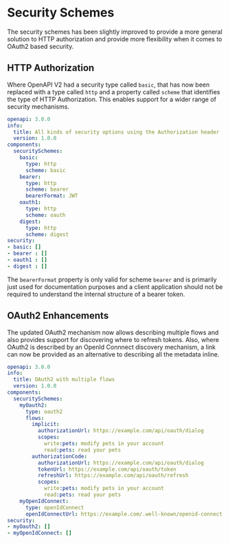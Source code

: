 # Security Schemes
The security schemes has been slightly improved to provide a more general solution to HTTP authorization and provide more flexibility when it comes to OAuth2 based security.

## HTTP Authorization
Where OpenAPI V2 had a security type called `basic`, that has now been replaced with a type called `http` and a property called `scheme` that identifies the type of HTTP Authorization.  This enables support for a wider range of security mechanisms.

```yaml
openapi: 3.0.0
info:
  title: All kinds of security options using the Authorization header
  version: 1.0.0
components:
  securitySchemes:
    basic:
      type: http
      scheme: basic
    bearer:
      type: http
      scheme: bearer
      bearerFormat: JWT
    oauth1:
      type: http
      scheme: oauth
    digest:
      type: http
      scheme: digest
security:
- basic: []
- bearer : []
- oauth1 : []
- digest : []
```

The `bearerFormat` property is only valid for scheme `bearer` and is primarily just used for documentation purposes and a client application should not be required to understand the internal structure of a bearer token.

## OAuth2 Enhancements

The updated OAuth2 mechanism now allows describing multiple flows and also provides support for discovering where to refresh tokens.  Also, where OAuth2 is described by an OpenId Connnect discovery mechanism, a link can now be provided as an alternative to describing all the metadata inline.

```yaml
openapi: 3.0.0
info:
  title: OAuth2 with multiple flows
  version: 1.0.0
components:
  securitySchemes:
    myOauth2:
      type: oauth2
      flows: 
        implicit:
          authorizationUrl: https://example.com/api/oauth/dialog
          scopes:
            write:pets: modify pets in your account
            read:pets: read your pets
        authorizationCode:
          authorizationUrl: https://example.com/api/oauth/dialog
          tokenUrl: https://example.com/api/oauth/token
          refreshUrl: https://example.com/api/oauth/refresh
          scopes:
            write:pets: modify pets in your account
            read:pets: read your pets
    myOpenIdConnect:
      type: openIdConnect
      openIdConnectUrl: https://example.com/.well-known/openid-connect
security:
- myOauth2: []
- myOpenIdConnect: []
```
